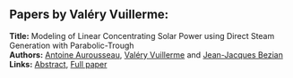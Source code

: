 <h2>Papers by Valéry Vuillerme:</h2>
<p>
<b>Title:</b> Modeling of Linear Concentrating Solar Power using Direct Steam Generation with Parabolic-Trough<br />
<b>Authors:</b> <a href="../authors/author_11.html">Antoine Aurousseau</a>, <a href="../authors/author_326.html">Valéry Vuillerme</a> and <a href="../authors/author_28.html">Jean-Jacques Bezian</a><br />
<b>Links:</b> <a href="../abstracts/abstract_64.pdf">Abstract</a>, <a href="../submissions/ecp15118595_AurousseauVuillermeBezian.pdf">Full paper</a>
</p>